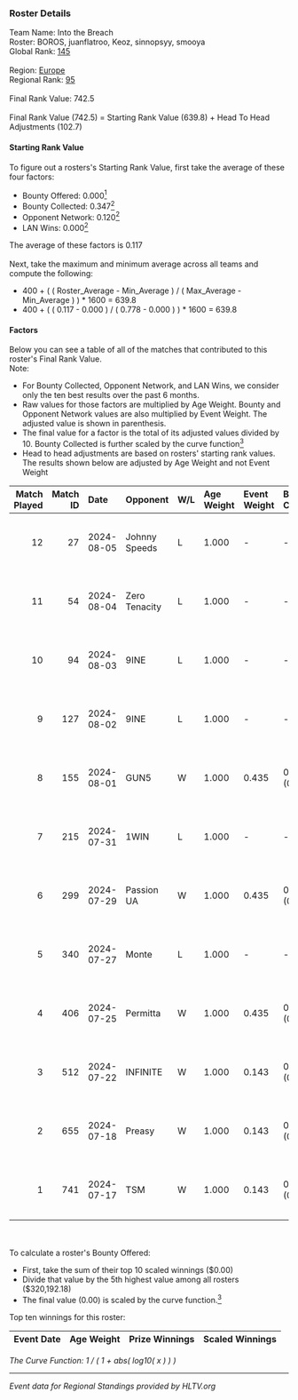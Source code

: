 ### Roster Details<br />
Team Name: Into the Breach<br />
Roster: BOROS, juanflatroo, Keoz, sinnopsyy, smooya<br />
Global Rank: [145](../standings_global.md)<br />
<br />
Region: [Europe]( ../standings_europe.md)<br />
Regional Rank: [95]( ../standings_europe.md)<br />
<br />
Final Rank Value:  742.5<br />
<br />
Final Rank Value (742.5) = Starting Rank Value (639.8) + Head To Head Adjustments (102.7)<br />

#### Starting Rank Value<br />
To figure out a rosters's Starting Rank Value, first take the average of these four factors:<br />
- Bounty Offered: 0.000[<sup>1</sup>](#table2)
- Bounty Collected: 0.347[<sup>2</sup>](#table1)
- Opponent Network: 0.120[<sup>2</sup>](#table1)
- LAN Wins: 0.000[<sup>2</sup>](#table1)

The average of these factors is 0.117<br />
<br />
Next, take the maximum and minimum average across all teams and compute the following:<br />
- 400 + ( ( Roster_Average - Min_Average ) / ( Max_Average - Min_Average ) ) * 1600 = 639.8
- 400 + ( ( 0.117 - 0.000 ) / ( 0.778 - 0.000 ) ) * 1600 = 639.8


#### Factors<br />
Below you can see a table of all of the matches that contributed to this roster's Final Rank Value.<br />
Note:<br />

- For Bounty Collected, Opponent Network, and LAN Wins, we consider only the ten best results over the past 6 months.
- Raw values for those factors are multiplied by Age Weight. Bounty and Opponent Network values are also multiplied by Event Weight. The adjusted value is shown in parenthesis.
- The final value for a factor is the total of its adjusted values divided by 10. Bounty Collected is further scaled by the curve function[<sup>3</sup>](#curveFunction)
- Head to head adjustments are based on rosters' starting rank values. The results shown below are adjusted by Age Weight and not Event Weight
<span id="table1"></span><br />


| Match Played | Match ID | Date       | Opponent      | W/L | Age Weight | Event Weight | Bounty Collected | Opponent Network | LAN Wins  | H2H Adj. | Roster                                      |
| -: | -: | :- | :- | :- | :- | :- | :- | :- | :- | -: | :- |
|           12 |       27 | 2024-08-05 | Johnny Speeds | L   | 1.000      | -            | -                | -                | -         |    -1.83 | BOROS, juanflatroo, Keoz, sinnopsyy, smooya |
|           11 |       54 | 2024-08-04 | Zero Tenacity | L   | 1.000      | -            | -                | -                | -         |    -2.63 | BOROS, juanflatroo, Keoz, sinnopsyy, smooya |
|           10 |       94 | 2024-08-03 | 9INE          | L   | 1.000      | -            | -                | -                | -         |    -8.30 | BOROS, juanflatroo, Keoz, sinnopsyy, smooya |
|            9 |      127 | 2024-08-02 | 9INE          | L   | 1.000      | -            | -                | -                | -         |    -8.52 | BOROS, juanflatroo, Keoz, sinnopsyy, smooya |
|            8 |      155 | 2024-08-01 | GUN5          | W   | 1.000      | 0.435        | 0.072 (0.031)    | 0.550 (0.239)    | 0 (0.000) |    20.77 | BOROS, juanflatroo, Keoz, sinnopsyy, smooya |
|            7 |      215 | 2024-07-31 | 1WIN          | L   | 1.000      | -            | -                | -                | -         |    -6.42 | BOROS, juanflatroo, Keoz, sinnopsyy, smooya |
|            6 |      299 | 2024-07-29 | Passion UA    | W   | 1.000      | 0.435        | 0.173 (0.075)    | 1.000 (0.435)    | 0 (0.000) |    27.94 | BOROS, juanflatroo, Keoz, sinnopsyy, smooya |
|            5 |      340 | 2024-07-27 | Monte         | L   | 1.000      | -            | -                | -                | -         |    -3.48 | BOROS, juanflatroo, Keoz, sinnopsyy, smooya |
|            4 |      406 | 2024-07-25 | Permitta      | W   | 1.000      | 0.435        | 0.039 (0.017)    | 0.919 (0.399)    | 0 (0.000) |    24.00 | BOROS, juanflatroo, Keoz, sinnopsyy, smooya |
|            3 |      512 | 2024-07-22 | INFINITE      | W   | 1.000      | 0.143        | 0.000 (0.000)    | 0.182 (0.026)    | 0 (0.000) |    11.76 | BOROS, juanflatroo, Keoz, sinnopsyy, smooya |
|            2 |      655 | 2024-07-18 | Preasy        | W   | 1.000      | 0.143        | 0.008 (0.001)    | 0.216 (0.031)    | 0 (0.000) |    20.86 | BOROS, juanflatroo, Keoz, sinnopsyy, smooya |
|            1 |      741 | 2024-07-17 | TSM           | W   | 1.000      | 0.143        | 0.040 (0.006)    | 0.461 (0.066)    | 0 (0.000) |    28.54 | BOROS, juanflatroo, Keoz, sinnopsyy, smooya |

<br />
<span id="table2"></span><br />
To calculate a roster's Bounty Offered:<br />

- First, take the sum of their top 10 scaled winnings ($0.00)
- Divide that value by the 5th highest value among all rosters ($320,192.18)
- The final value (0.00) is scaled by the curve function.[<sup>3</sup>](#curveFunction)

Top ten winnings for this roster:<br />

| Event Date | Age Weight | Prize Winnings | Scaled Winnings |
| :- | -: | :- | :- |


<span id="curveFunction"></span>_The Curve Function: 1 / ( 1 + abs( log10( x ) ) )_<br />

---
_Event data for Regional Standings provided by HLTV.org_<br />
